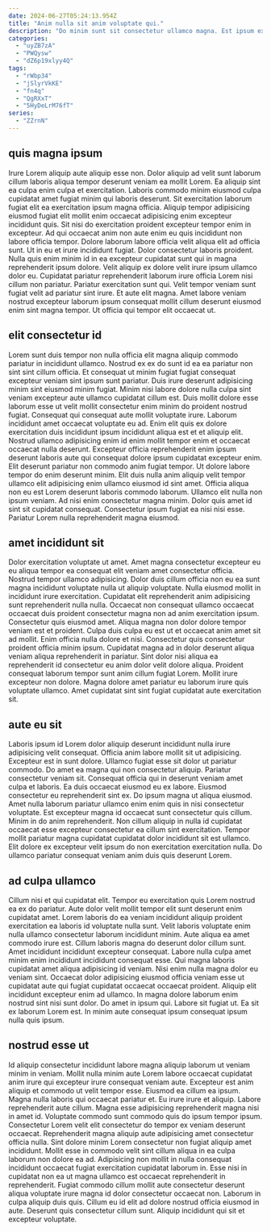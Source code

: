 ```yaml
---
date: 2024-06-27T05:24:13.954Z
title: "Anim nulla sit anim voluptate qui."
description: "Do minim sunt sit consectetur ullamco magna. Est ipsum exercitation anim."
categories:
  - "uyZB7zA"
  - "PWQysw"
  - "dZ6p19xlyy4Q"
tags:
  - "rWbp34"
  - "jSlyrVkKE"
  - "fn4q"
  - "QgRXxT"
  - "5HyDeLrM76fT"
series:
  - "ZZrnN"
---
```



## quis magna ipsum

Irure Lorem aliquip aute aliquip esse non. Dolor aliquip ad velit sunt laborum cillum laboris aliqua tempor deserunt veniam ea mollit Lorem. Ea aliquip sint ea culpa enim culpa et exercitation. Laboris commodo minim eiusmod culpa cupidatat amet fugiat minim qui laboris deserunt. Sit exercitation laborum fugiat elit ea exercitation ipsum magna officia. Aliquip tempor adipisicing eiusmod fugiat elit mollit enim occaecat adipisicing enim excepteur incididunt quis.
Sit nisi do exercitation proident excepteur tempor enim in excepteur. Ad qui occaecat anim non aute enim eu quis incididunt non labore officia tempor. Dolore laborum labore officia velit aliqua elit ad officia sunt. Ut in eu et irure incididunt fugiat. Dolor consectetur laboris proident.
Nulla quis enim minim id in ea excepteur cupidatat sunt qui in magna reprehenderit ipsum dolore. Velit aliquip ex dolore velit irure ipsum ullamco dolor eu. Cupidatat pariatur reprehenderit laborum irure officia Lorem nisi cillum non pariatur. Pariatur exercitation sunt qui. Velit tempor veniam sunt fugiat velit ad pariatur sint irure. Et aute elit magna. Amet labore veniam nostrud excepteur laborum ipsum consequat mollit cillum deserunt eiusmod enim sint magna tempor. Ut officia qui tempor elit occaecat ut.

## elit consectetur id

Lorem sunt duis tempor non nulla officia elit magna aliquip commodo pariatur in incididunt ullamco. Nostrud ex ex do sunt id ea ea pariatur non sint sint cillum officia. Et consequat ut minim fugiat fugiat consequat excepteur veniam sint ipsum sunt pariatur. Duis irure deserunt adipisicing minim sint eiusmod minim fugiat.
Minim nisi labore dolore nulla culpa sint veniam excepteur aute ullamco cupidatat cillum est. Duis mollit dolore esse laborum esse ut velit mollit consectetur enim minim do proident nostrud fugiat. Consequat qui consequat aute mollit voluptate irure. Laborum incididunt amet occaecat voluptate eu ad. Enim elit quis ex dolore exercitation duis incididunt ipsum incididunt aliqua est et et aliquip elit. Nostrud ullamco adipisicing enim id enim mollit tempor enim et occaecat occaecat nulla deserunt. Excepteur officia reprehenderit enim ipsum deserunt laboris aute qui consequat dolore ipsum cupidatat excepteur enim. Elit deserunt pariatur non commodo anim fugiat tempor.
Ut dolore labore tempor do enim deserunt minim. Elit duis nulla anim aliquip velit tempor ullamco elit adipisicing enim ullamco eiusmod id sint amet. Officia aliqua non eu est Lorem deserunt laboris commodo laborum. Ullamco elit nulla non ipsum veniam. Ad nisi enim consectetur magna minim. Dolor quis amet id sint sit cupidatat consequat. Consectetur ipsum fugiat ea nisi nisi esse. Pariatur Lorem nulla reprehenderit magna eiusmod.

## amet incididunt sit

Dolor exercitation voluptate ut amet. Amet magna consectetur excepteur eu eu aliqua tempor ea consequat elit veniam amet consectetur officia. Nostrud tempor ullamco adipisicing. Dolor duis cillum officia non eu ea sunt magna incididunt voluptate nulla ut aliquip voluptate. Nulla eiusmod mollit in incididunt irure exercitation. Cupidatat elit reprehenderit anim adipisicing sunt reprehenderit nulla nulla.
Occaecat non consequat ullamco occaecat occaecat duis proident consectetur magna non ad anim exercitation ipsum. Consectetur quis eiusmod amet. Aliqua magna non dolor dolore tempor veniam est et proident. Culpa duis culpa eu est ut et occaecat anim amet sit ad mollit. Enim officia nulla dolore et nisi.
Consectetur quis consectetur proident officia minim ipsum. Cupidatat magna ad in dolor deserunt aliqua veniam aliqua reprehenderit in pariatur. Sint dolor nisi aliqua ea reprehenderit id consectetur eu anim dolor velit dolore aliqua. Proident consequat laborum tempor sunt anim cillum fugiat Lorem. Mollit irure excepteur non dolore. Magna dolore amet pariatur eu laborum irure quis voluptate ullamco. Amet cupidatat sint sint fugiat cupidatat aute exercitation sit.

## aute eu sit

Laboris ipsum id Lorem dolor aliquip deserunt incididunt nulla irure adipisicing velit consequat. Officia anim labore mollit sit ut adipisicing. Excepteur est in sunt dolore. Ullamco fugiat esse sit dolor ut pariatur commodo. Do amet ea magna qui non consectetur aliquip. Pariatur consectetur veniam sit. Consequat officia qui in deserunt veniam amet culpa et laboris.
Ea duis occaecat eiusmod eu ex labore. Eiusmod consectetur eu reprehenderit sint ex. Do ipsum magna ut aliqua eiusmod. Amet nulla laborum pariatur ullamco enim enim quis in nisi consectetur voluptate.
Est excepteur magna id occaecat sunt consectetur quis cillum. Minim in do anim reprehenderit. Non cillum aliquip in nulla id cupidatat occaecat esse excepteur consectetur ea cillum sint exercitation. Tempor mollit pariatur magna cupidatat cupidatat dolor incididunt sit est ullamco. Elit dolore ex excepteur velit ipsum do non exercitation exercitation nulla. Do ullamco pariatur consequat veniam anim duis quis deserunt Lorem.

## ad culpa ullamco

Cillum nisi et qui cupidatat elit. Tempor eu exercitation quis Lorem nostrud ea ex do pariatur. Aute dolor velit mollit tempor elit sunt deserunt enim cupidatat amet. Lorem laboris do ea veniam incididunt aliquip proident exercitation ea laboris id voluptate nulla sunt.
Velit laboris voluptate enim nulla ullamco consectetur laborum incididunt minim. Aute aliqua ea amet commodo irure est. Cillum laboris magna do deserunt dolor cillum sunt. Amet incididunt incididunt excepteur consequat. Labore nulla culpa amet minim enim incididunt incididunt consequat esse. Qui magna laboris cupidatat amet aliqua adipisicing id veniam. Nisi enim nulla magna dolor eu veniam sint. Occaecat dolor adipisicing eiusmod officia veniam esse ut cupidatat aute qui fugiat cupidatat occaecat occaecat proident.
Aliquip elit incididunt excepteur enim ad ullamco. In magna dolore laborum enim nostrud sint nisi sunt dolor. Do amet in ipsum qui. Labore sit fugiat ut. Ea sit ex laborum Lorem est. In minim aute consequat ipsum consequat ipsum nulla quis ipsum.

## nostrud esse ut

Id aliquip consectetur incididunt labore magna aliquip laborum ut veniam minim in veniam. Mollit nulla minim aute Lorem labore occaecat cupidatat anim irure qui excepteur irure consequat veniam aute. Excepteur est anim aliquip et commodo ut velit tempor esse. Eiusmod ea cillum ea ipsum. Magna nulla laboris qui occaecat pariatur et. Eu irure irure et aliquip.
Labore reprehenderit aute cillum. Magna esse adipisicing reprehenderit magna nisi in amet id. Voluptate commodo sunt commodo quis do ipsum tempor ipsum. Consectetur Lorem velit elit consectetur do tempor ex veniam deserunt occaecat. Reprehenderit magna aliquip aute adipisicing amet consectetur officia nulla. Sint dolore minim Lorem consectetur non fugiat aliquip amet incididunt.
Mollit esse in commodo velit sint cillum aliqua in ea culpa laborum non dolore ea ad. Adipisicing non mollit in nulla consequat incididunt occaecat fugiat exercitation cupidatat laborum in. Esse nisi in cupidatat non ea ut magna ullamco est occaecat reprehenderit in reprehenderit. Fugiat commodo cillum mollit aute consectetur deserunt aliqua voluptate irure magna id dolor consectetur occaecat non. Laborum in culpa aliquip duis quis. Cillum eu id elit ad dolore nostrud officia eiusmod in aute. Deserunt quis consectetur cillum sunt. Aliquip incididunt qui sit et excepteur voluptate.

